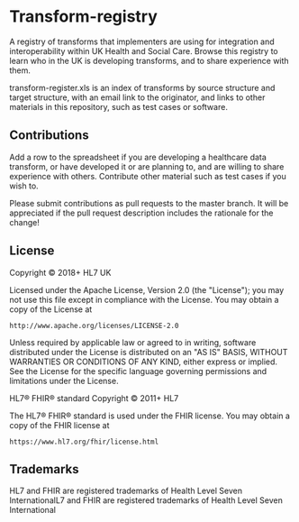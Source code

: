 # Transform-registry
A registry of transforms that implementers are using for integration and interoperability within UK Health and Social Care. Browse this registry to learn who in the UK is developing transforms, and to share experience with them.

transform-register.xls is an index of transforms by source structure and target structure, with an email link to the originator, and links to other materials in this repository, such as test cases or software.

## Contributions
Add a row to the spreadsheet if you are developing a healthcare data transform, or have developed it or are planning to, and are willing to share experience with others. Contribute other material such as test cases if you wish to.

Please submit contributions as pull requests to the master branch. It will be appreciated if the pull request description includes the rationale for the change!

## License
Copyright © 2018+ HL7 UK

Licensed under the Apache License, Version 2.0 (the "License");
you may not use this file except in compliance with the License.
You may obtain a copy of the License at

    http://www.apache.org/licenses/LICENSE-2.0

Unless required by applicable law or agreed to in writing, software
distributed under the License is distributed on an "AS IS" BASIS,
WITHOUT WARRANTIES OR CONDITIONS OF ANY KIND, either express or implied.
See the License for the specific language governing permissions and
limitations under the License.

HL7® FHIR® standard Copyright © 2011+ HL7

The HL7® FHIR® standard is used under the FHIR license. You may obtain
a copy of the FHIR license at

    https://www.hl7.org/fhir/license.html

## Trademarks
HL7 and FHIR are registered trademarks of Health Level Seven InternationalL7 and FHIR are registered trademarks of Health Level Seven International
